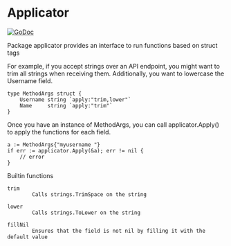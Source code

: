 # Applicator

[![GoDoc](https://godoc.org/github.com/levenlabs/go-applicator?status.svg)](https://godoc.org/github.com/levenlabs/go-applicator)

Package applicator provides an interface to run functions based on struct tags

For example, if you accept strings over an API endpoint, you might want to trim
all strings when receiving them. Additionally, you want to lowercase the
Username field.

    type MethodArgs struct {
        Username string `apply:"trim,lower"`
        Name     string `apply:"trim"`
    }

Once you have an instance of MethodArgs, you can call applicator.Apply() to
apply the functions for each field.

    a := MethodArgs{"myusername "}
    if err := applicator.Apply(&a); err != nil {
        // error
    }

Builtin functions

    trim
            Calls strings.TrimSpace on the string

    lower
            Calls strings.ToLower on the string

    fillNil
            Ensures that the field is not nil by filling it with the default value
